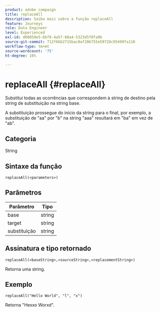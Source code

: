 ```yaml
---
product: adobe campaign
title: replaceAll
description: Saiba mais sobre a função replaceAll
feature: Journeys
role: Data Engineer
level: Experienced
exl-id: d60059e5-6bf8-4a57-88a4-5323d5f0fa0b
source-git-commit: 712f66b2715bac0af206755e59728c95499fa110
workflow-type: tm+mt
source-wordcount: '75'
ht-degree: 16%

---
```


# replaceAll {#replaceAll}

Substitui todas as ocorrências que correspondem à string de destino pela string de substituição na string base.

A substituição prossegue do início da string para o final, por exemplo, a substituição de &quot;aa&quot; por &quot;b&quot; na string &quot;aaa&quot; resultará em &quot;ba&quot; em vez de &quot;ab&quot;.

## Categoria

String

## Sintaxe da função

`replaceAll(<parameters>)`

## Parâmetros

| Parâmetro | Tipo |
|-----------|--------------|
| base | string |
| target | string |
| substituição | string |

## Assinatura e tipo retornado

`replaceAll(<baseString>,<sourceString>,<replacementString>)`

Retorna uma string.

## Exemplo

`replaceAll("Hello World", "l", "x")`

Retorna &quot;Hexxo Worxd&quot;.
